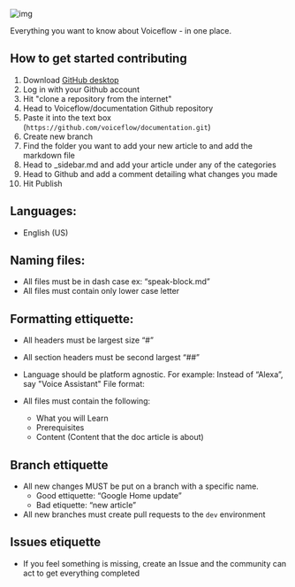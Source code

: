 ![img](https://gblobscdn.gitbook.com/assets%2F-LgK_X2m6IAIYcINBjCj%2F-Lgt3VZWI6nebuw_tHaz%2F-Lgt4_IW12ONrl_MGgMD%2FGroup%203.png?alt=media&token=0a30fce7-cfa8-41b2-853d-9e92dc9ea452)

Everything you want to know about Voiceflow - in one place.


## How to get started contributing

1. Download [GitHub desktop](https://desktop.github.com/)
2. Log in with your Github account
3. Hit "clone a repository from the internet"
4. Head to Voiceflow/documentation Github repository
5. Paste it into the text box (`https://github.com/voiceflow/documentation.git`)
6. Create new branch 
7. Find the folder you want to add your new article to and add the markdown file
8. Head to _sidebar.md and add your article under any of the categories
9. Head to Github and add a comment detailing what changes you made
10. Hit Publish


## Languages:
- English (US)

## Naming files:

- All files must be in dash case ex: “speak-block.md”
- All files must contain only lower case letter

## Formatting ettiquette:

- All headers must be largest size “#”
- All section headers must be second largest “##”
- Language should be platform agnostic. For example: Instead of “Alexa”, say "Voice Assistant"
File format:

- All files must contain the following:
    - What you will Learn
    - Prerequisites
    - Content (Content that the doc article is about)

## Branch ettiquette

- All new changes MUST be put on a branch with a specific name.
    - Good ettiquette: “Google Home update”
    - Bad etiquette: “new article”
- All new branches must create pull requests to the `dev` environment


## Issues etiquette 
- If you feel something is missing, create an Issue and the community can act to get everything completed

